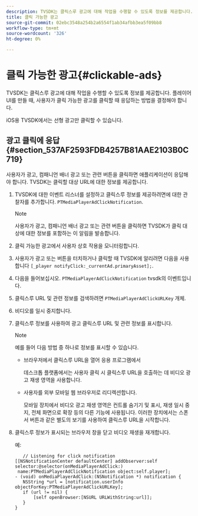```yaml
---
description: TVSDK는 클릭스루 광고에 대해 작업을 수행할 수 있도록 정보를 제공합니다. 플레이어 UI를 만들 때, 사용자가 클릭 가능한 광고를 클릭할 때 응답하는 방법을 결정해야 합니다.
title: 클릭 가능한 광고
source-git-commit: 02ebc3548a254b2a6554f1ab34afbb3ea5f09bb8
workflow-type: tm+mt
source-wordcount: '326'
ht-degree: 0%

---
```


# 클릭 가능한 광고{#clickable-ads}

TVSDK는 클릭스루 광고에 대해 작업을 수행할 수 있도록 정보를 제공합니다. 플레이어 UI를 만들 때, 사용자가 클릭 가능한 광고를 클릭할 때 응답하는 방법을 결정해야 합니다.

iOS용 TVSDK에서는 선형 광고만 클릭할 수 있습니다.

## 광고 클릭에 응답 {#section_537AF2593FDB4257B81AAE2103B0C719}

사용자가 광고, 컴패니언 배너 광고 또는 관련 버튼을 클릭하면 애플리케이션이 응답해야 합니다. TVSDK는 클릭할 대상 URL에 대한 정보를 제공합니다.

1. TVSDK에 대한 이벤트 리스너를 설정하고 클릭스루 정보를 제공하려면에 대한 관찰자를 추가합니다. `PTMediaPlayerAdClickNotification`.

   >[!NOTE]
   >
   >사용자가 광고, 컴패니언 배너 광고 또는 관련 버튼을 클릭하면 TVSDK가 클릭 대상에 대한 정보를 포함하는 이 알림을 발송합니다.

1. 클릭 가능한 광고에서 사용자 상호 작용을 모니터링합니다.
1. 사용자가 광고 또는 버튼을 터치하거나 클릭할 때 TVSDK에 알리려면 다음을 사용합니다 `[_player notifyClick:_currentAd.primaryAsset];`.
1. 다음을 들어보십시오. `PTMediaPlayerAdClickNotification` tvsdk의 이벤트입니다.
1. 클릭스루 URL 및 관련 정보를 검색하려면 `PTMediaPlayerAdClickURLKey` 개체.
1. 비디오를 일시 중지합니다.
1. 클릭스루 정보를 사용하여 광고 클릭스루 URL 및 관련 정보를 표시합니다.

   >[!NOTE]
   >
   >예를 들어 다음 방법 중 하나로 정보를 표시할 수 있습니다.

   * 브라우저에서 클릭스루 URL을 열어 응용 프로그램에서

     데스크톱 플랫폼에서는 사용자 클릭 시 클릭스루 URL을 호출하는 데 비디오 광고 재생 영역을 사용합니다.
   * 사용자를 외부 모바일 웹 브라우저로 리디렉션합니다.

     모바일 장치에서 비디오 광고 재생 영역은 컨트롤 숨기기 및 표시, 재생 일시 중지, 전체 화면으로 확장 등의 다른 기능에 사용됩니다. 이러한 장치에서는 스폰서 버튼과 같은 별도의 보기를 사용하여 클릭스루 URL을 시작합니다.

1. 클릭스루 정보가 표시되는 브라우저 창을 닫고 비디오 재생을 재개합니다.

   예:

   ```
      // Listening for click notification  
   [[NSNotificationCenter defaultCenter] addObserver:self selector:@selector(onMediaPlayerAdClick:)  
    name:PTMediaPlayerAdClickNotification object:self.player]; 
   - (void) onMediaPlayerAdClick:(NSNotification *) notification { 
      NSString *url = [notification.userInfo objectForKey:PTMediaPlayerAdClickURLKey];  
      if (url != nil) { 
          [self openBrowser:[NSURL URLWithString:url]]; 
      } 
   } 
   ```

